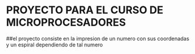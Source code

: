# PROYECTO PARA EL CURSO DE MICROPROCESADORES
##el proyecto consiste en la impresion de un numero con sus coordenadas y un espiral dependiendo de tal numero
